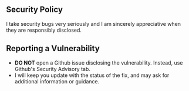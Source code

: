 ## Security Policy

I take security bugs very seriously and I am sincerely appreciative when they are responsibly disclosed.

## Reporting a Vulnerability

- **DO NOT** open a Github issue disclosing the vulnerability. Instead, use Github's Security Advisory tab.
- I will keep you update with the status of the fix, and may ask for additional information or guidance.
